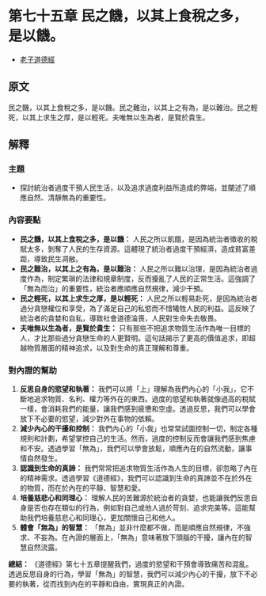 # 第七十五章 民之饑，以其上食稅之多，是以饑。
- [老子道德經](https://www.daodejing.org/)


## 原文
民之饑，以其上食稅之多，是以饑。民之難治，以其上之有為，是以難治。民之輕死，以其上求生之厚，是以輕死。夫唯無以生為者，是賢於貴生。


## 解釋
### 主題
- 探討統治者過度干預人民生活，以及追求過度利益所造成的弊端，並闡述了順應自然、清靜無為的重要性。

### 內容要點
*   **民之饑，以其上食稅之多，是以饑：** 人民之所以飢餓，是因為統治者徵收的稅賦太多，剝奪了人民的生存資源。這體現了統治者過度干預經濟，造成貧富差距，導致民生凋敝。
*   **民之難治，以其上之有為，是以難治：** 人民之所以難以治理，是因為統治者過度作為，制定繁瑣的法律和規章制度，反而擾亂了人民的正常生活。這強調了「無為而治」的重要性，統治者應順應自然規律，減少干預。
*   **民之輕死，以其上求生之厚，是以輕死：** 人民之所以輕易赴死，是因為統治者過分貪戀權位和享受，為了滿足自己的私慾而不惜犧牲人民的利益。這反映了統治者的貪婪和自私，導致社會道德淪喪，人民對生命失去敬畏。
*   **夫唯無以生為者，是賢於貴生：** 只有那些不把追求物質生活作為唯一目標的人，才比那些過分貪戀生命的人更賢明。這句話揭示了更高的價值追求，即超越物質層面的精神追求，以及對生命的真正理解和尊重。

### 對內證的幫助
1.  **反思自身的慾望和執著：** 我們可以將「上」理解為我們內心的「小我」，它不斷地追求物質、名利、權力等外在的東西。過度的慾望和執著就像過高的稅賦一樣，會消耗我們的能量，讓我們感到疲憊和空虛。透過反思，我們可以學會放下不必要的慾望，減少對外在事物的依賴。
2.  **減少內心的干擾和控制：** 我們內心的「小我」也常常試圖控制一切，制定各種規則和計劃，希望掌控自己的生活。然而，過度的控制反而會讓我們感到焦慮和不安。透過學習「無為」，我們可以學會放鬆，順應內在的自然流動，讓事情自然發生。
3.  **認識到生命的真諦：** 我們常常把追求物質生活作為人生的目標，卻忽略了內在的精神需求。透過學習《道德經》，我們可以認識到生命的真諦並不在於外在的物質，而在於內在的平靜、智慧和愛。
4. **培養慈悲心和同理心：** 理解人民的苦難源於統治者的貪婪，也能讓我們反思自身是否也存在類似的行為，例如對自己或他人過於苛刻、追求完美等。這能幫助我們培養慈悲心和同理心，更加關懷自己和他人。
5. **體會「無為」的智慧：** 「無為」並非什麼都不做，而是順應自然規律，不強求、不妄為。在內證的層面上，「無為」意味著放下頭腦的干擾，讓內在的智慧自然流露。

**總結：**
《道德經》第七十五章提醒我們，過度的慾望和干預會導致痛苦和混亂。透過反思自身的行為，學習「無為」的智慧，我們可以減少內心的干擾，放下不必要的執著，從而找到內在的平靜和自由，實現真正的內證。